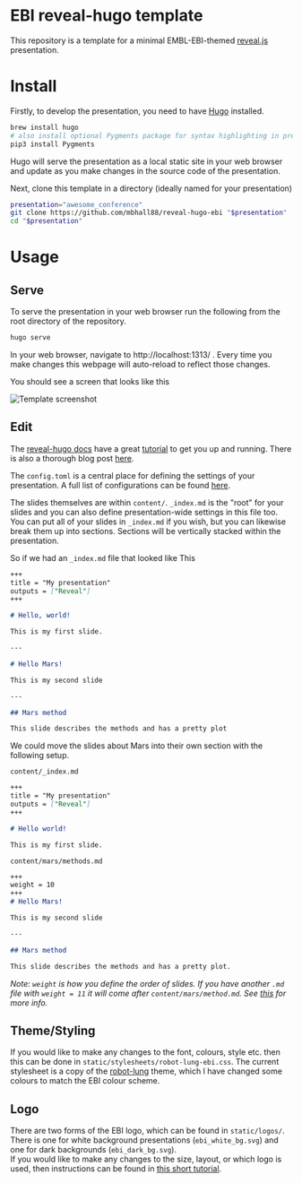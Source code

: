 # EBI reveal-hugo template

This repository is a template for a minimal EMBL-EBI-themed [reveal.js][revealjs] presentation.  

# Install

Firstly, to develop the presentation, you need to have [Hugo][hugo] installed.

```sh
brew install hugo
# also install optional Pygments package for syntax highlighting in presentation
pip3 install Pygments
```

Hugo will serve the presentation as a local static site in your web browser and update as
you make changes in the source code of the presentation.

Next, clone this template in a directory (ideally named for your presentation)

```sh
presentation="awesome_conference"
git clone https://github.com/mbhall88/reveal-hugo-ebi "$presentation"
cd "$presentation"
```

# Usage

## Serve

To serve the presentation in your web browser run the following from the root directory
of the repository.

```sh
hugo serve
```

In your web browser, navigate to http://localhost:1313/ . Every time you make changes
this webpage will auto-reload to reflect those changes.

You should see a screen that looks like this

![Template screenshot][screenshot]


## Edit

The [reveal-hugo docs][reveal-hugo] have a great [tutorial][reveal-hugo-tut] to get you
up and running. There is also a thorough blog post [here][forestry-blog].

The `config.toml` is a central place for defining the settings of your presentation.
A full list of configurations can be found [here][config].

The slides themselves are within `content/`. `_index.md` is the "root" for your slides
and you can also define presentation-wide settings in this file too. You can put all of
your slides in `_index.md` if you wish, but you can likewise break them up into sections.
Sections will be vertically stacked within the presentation.

So if we had an `_index.md` file that looked like This

```md
+++
title = "My presentation"
outputs = ["Reveal"]
+++

# Hello, world!

This is my first slide.

---

# Hello Mars!

This is my second slide

---

## Mars method

This slide describes the methods and has a pretty plot
```

We could move the slides about Mars into their own section with the following setup.

`content/_index.md`
```md
+++
title = "My presentation"
outputs = ["Reveal"]
+++

# Hello world!

This is my first slide.
```

`content/mars/methods.md`
```md
+++
weight = 10
+++
# Hello Mars!

This is my second slide

---

## Mars method

This slide describes the methods and has a pretty plot.

```

*Note: `weight` is how you define the order of slides. If you have another `.md` file
with `weight = 11` it will come after `content/mars/method.md`. See [this][weight] for more info.*


## Theme/Styling

If you would like to make any changes to the font, colours, style etc. then this can be
done in `static/stylesheets/robot-lung-ebi.css`. The current stylesheet is a copy of
the [robot-lung][robot-lung] theme, which I have changed some colours to match the EBI
colour scheme.

## Logo

There are two forms of the EBI logo, which can be found in `static/logos/`. There is one
for white background presentations (`ebi_white_bg.svg`) and one for dark backgrounds
(`ebi_dark_bg.svg`).  
If you would like to make any changes to the size, layout, or which logo is used, then
instructions can be found in [this short tutorial][reveal-hugo-logo].






[revealjs]: https://revealjs.com/
[hugo]: https://gohugo.io/
[reveal-hugo-tut]: https://github.com/dzello/reveal-hugo#tutorial
[reveal-hugo]: https://github.com/dzello/reveal-hugo
[forestry-blog]: https://forestry.io/blog/harness-the-power-of-static-to-create-presentations/
[config]: https://github.com/dzello/reveal-hugo#configuration
[weight]: https://forestry.io/blog/harness-the-power-of-static-to-create-presentations/#additional-markdown-files
[robot-lung]: https://revealjs-themes.dzello.com/robot-lung.html#/
[reveal-hugo-logo]: https://reveal-hugo.dzello.com/logo-example/#/
[screenshot]: "https://github.com/mbhall88/reveal-hugo-ebi/tree/master/static/images/screenshot.png"
